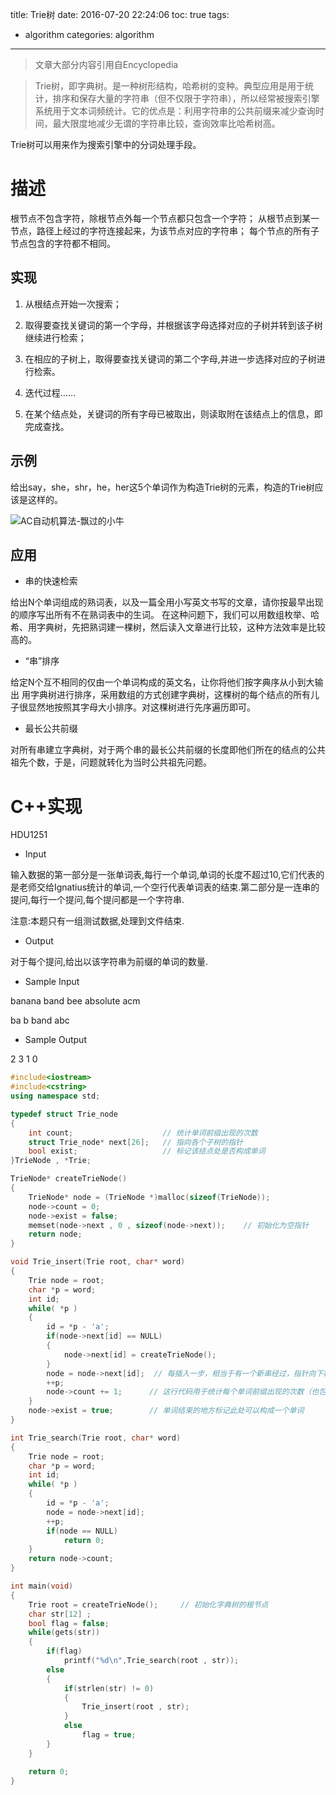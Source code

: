 title: Trie树
date: 2016-07-20 22:24:06
toc: true
tags:
- algorithm
categories: algorithm
---


>文章大部分内容引用自Encyclopedia


>Trie树，即字典树。是一种树形结构，哈希树的变种。典型应用是用于统计，排序和保存大量的字符串（但不仅限于字符串），所以经常被搜索引擎系统用于文本词频统计。它的优点是：利用字符串的公共前缀来减少查询时间，最大限度地减少无谓的字符串比较，查询效率比哈希树高。

Trie树可以用来作为搜索引擎中的分词处理手段。

# 描述 #

根节点不包含字符，除根节点外每一个节点都只包含一个字符； 从根节点到某一节点，路径上经过的字符连接起来，为该节点对应的字符串； 每个节点的所有子节点包含的字符都不相同。


## 实现 ##

1. 从根结点开始一次搜索；
<!--more-->
2. 取得要查找关键词的第一个字母，并根据该字母选择对应的子树并转到该子树继续进行检索；

3. 在相应的子树上，取得要查找关键词的第二个字母,并进一步选择对应的子树进行检索。

4. 迭代过程……

5. 在某个结点处，关键词的所有字母已被取出，则读取附在该结点上的信息，即完成查找。

## 示例 ##

给出say，she，shr，he，her这5个单词作为构造Trie树的元素，构造的Trie树应该是这样的。

![AC自动机算法-飘过的小牛](http://images.cppblog.com/cppblog_com/mythit/ac1.jpg)

## 应用 ##

- 串的快速检索

给出N个单词组成的熟词表，以及一篇全用小写英文书写的文章，请你按最早出现的顺序写出所有不在熟词表中的生词。
在这种问题下，我们可以用数组枚举、哈希、用字典树，先把熟词建一棵树，然后读入文章进行比较，这种方法效率是比较高的。

- “串”排序

给定N个互不相同的仅由一个单词构成的英文名，让你将他们按字典序从小到大输出
用字典树进行排序，采用数组的方式创建字典树，这棵树的每个结点的所有儿子很显然地按照其字母大小排序。对这棵树进行先序遍历即可。

- 最长公共前缀

对所有串建立字典树，对于两个串的最长公共前缀的长度即他们所在的结点的公共祖先个数，于是，问题就转化为当时公共祖先问题。

# C++实现 #


HDU1251

- Input

输入数据的第一部分是一张单词表,每行一个单词,单词的长度不超过10,它们代表的是老师交给Ignatius统计的单词,一个空行代表单词表的结束.第二部分是一连串的提问,每行一个提问,每个提问都是一个字符串.

注意:本题只有一组测试数据,处理到文件结束.

- Output

对于每个提问,给出以该字符串为前缀的单词的数量.


- Sample Input

banana
band
bee
absolute
acm

ba
b
band
abc

- Sample Output

2
3
1
0

```c++
#include<iostream>
#include<cstring>
using namespace std;

typedef struct Trie_node
{
	int count;                    // 统计单词前缀出现的次数
	struct Trie_node* next[26];   // 指向各个子树的指针
	bool exist;                   // 标记该结点处是否构成单词  
}TrieNode , *Trie;

TrieNode* createTrieNode()
{
	TrieNode* node = (TrieNode *)malloc(sizeof(TrieNode));
	node->count = 0;
	node->exist = false;
	memset(node->next , 0 , sizeof(node->next));    // 初始化为空指针
	return node;
}

void Trie_insert(Trie root, char* word)
{
	Trie node = root;
	char *p = word;
	int id;
	while( *p )
	{
		id = *p - 'a';
		if(node->next[id] == NULL)
		{
			node->next[id] = createTrieNode();
		}
		node = node->next[id];  // 每插入一步，相当于有一个新串经过，指针向下移动
		++p;
		node->count += 1;      // 这行代码用于统计每个单词前缀出现的次数（也包括统计每个单词出现的次数）
	}
	node->exist = true;        // 单词结束的地方标记此处可以构成一个单词
}

int Trie_search(Trie root, char* word)
{
	Trie node = root;
	char *p = word;
	int id;
	while( *p )
	{
		id = *p - 'a';
		node = node->next[id];
		++p;
		if(node == NULL)
			return 0;
	}
	return node->count;
}

int main(void)
{
    Trie root = createTrieNode();     // 初始化字典树的根节点
    char str[12] ;
	bool flag = false;
	while(gets(str))
	{
		if(flag)
			printf("%d\n",Trie_search(root , str));
		else
		{
			if(strlen(str) != 0)
			{
				Trie_insert(root , str);
			}
			else
				flag = true;
		}
	}

    return 0;
}
```
